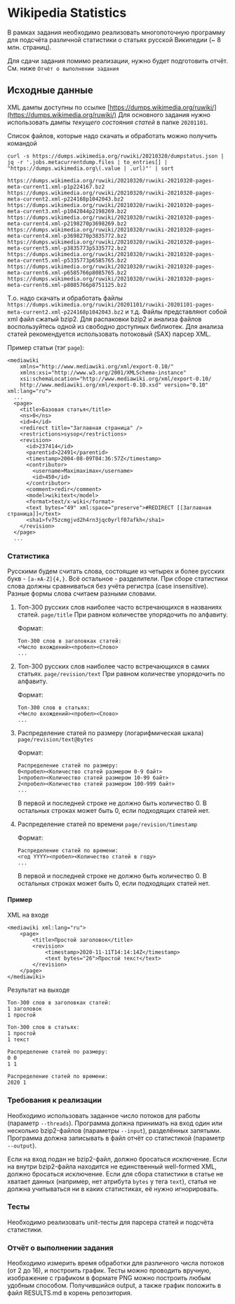 # Wikipedia Statistics

В рамках задания необходимо реализовать многопоточную программу 
для подсчёта различной статистики о статьях русской Википедии (~ 8 млн. страниц).

Для сдачи задания помимо реализации, нужно будет подготовить отчёт. См. ниже `Отчёт о выполнении задания`  
  
## Исходные данные

XML дампы доступны по ссылке [https://dumps.wikimedia.org/ruwiki/](https://dumps.wikimedia.org/ruwiki/)
Для основного задания нужно использовать дампы *текущего состояния статей* в папке `20201101`.

Список файлов, которые надо скачать и обработать можно получить командой 
```(bash)
curl -s https://dumps.wikimedia.org/ruwiki/20210320/dumpstatus.json | jq -r '.jobs.metacurrentdump.files | to_entries[] | "https://dumps.wikimedia.org\(.value | .url)"' | sort

https://dumps.wikimedia.org/ruwiki/20210320/ruwiki-20210320-pages-meta-current1.xml-p1p224167.bz2
https://dumps.wikimedia.org/ruwiki/20210320/ruwiki-20210320-pages-meta-current2.xml-p224168p1042043.bz2
https://dumps.wikimedia.org/ruwiki/20210320/ruwiki-20210320-pages-meta-current3.xml-p1042044p2198269.bz2
https://dumps.wikimedia.org/ruwiki/20210320/ruwiki-20210320-pages-meta-current4.xml-p2198270p3698269.bz2
https://dumps.wikimedia.org/ruwiki/20210320/ruwiki-20210320-pages-meta-current4.xml-p3698270p3835772.bz2
https://dumps.wikimedia.org/ruwiki/20210320/ruwiki-20210320-pages-meta-current5.xml-p3835773p5335772.bz2
https://dumps.wikimedia.org/ruwiki/20210320/ruwiki-20210320-pages-meta-current5.xml-p5335773p6585765.bz2
https://dumps.wikimedia.org/ruwiki/20210320/ruwiki-20210320-pages-meta-current6.xml-p6585766p8085765.bz2
https://dumps.wikimedia.org/ruwiki/20210320/ruwiki-20210320-pages-meta-current6.xml-p8085766p8751125.bz2

```

Т.о. надо скачать и обработать файлы `https://dumps.wikimedia.org/ruwiki/20201101/ruwiki-20201101-pages-meta-current2.xml-p224168p1042043.bz2` и т.д.
Файлы представляют собой xml файл сжатый bzip2. 
Для распаковки bzip2 и анализа файлов воспользуйтесь одной из свободно доступных библиотек.
Для анализа статей рекомендуется использовать потоковый (SAX) парсер XML. 

Пример статьи (тэг `page`):

```(xml)
<mediawiki 
    xmlns="http://www.mediawiki.org/xml/export-0.10/" 
    xmlns:xsi="http://www.w3.org/2001/XMLSchema-instance" 
    xsi:schemaLocation="http://www.mediawiki.org/xml/export-0.10/ 
    http://www.mediawiki.org/xml/export-0.10.xsd" version="0.10" xml:lang="ru">
  ...
  <page>
    <title>Базовая статья</title>
    <ns>0</ns>
    <id>4</id>
    <redirect title="Заглавная страница" />
    <restrictions>sysop</restrictions>
    <revision>
      <id>237414</id>
      <parentid>22491</parentid>
      <timestamp>2004-08-09T04:36:57Z</timestamp>
      <contributor>
        <username>Maximaximax</username>
        <id>450</id>
      </contributor>
      <comment>redir</comment>
      <model>wikitext</model>
      <format>text/x-wiki</format>
      <text bytes="49" xml:space="preserve">#REDIRECT [[Заглавная страница]]</text>
      <sha1>fv75zcmgjvd2h4rn3jqc0yrlf07afkh</sha1>
    </revision>
  </page>
  ...   
```

### Статистика

Русскими будем считать слова, состоящие из четырех и более русских букв - `[а-яA-Z]{4,}`. Всё остальное - разделители.
При сборе статистики слова должны сравниваться без учёта регистра (case insensitive). 
Разные формы слова считаем разными словами.

1. Топ-300 русских слов наиболее часто встречающихся в названиях статей. `page/title`
   При равном количестве упорядочить по алфавиту.
     
    Формат:
    ```
    Топ-300 слов в заголовках статей:
    <Число вхождений><пробел><Слово>
    ...
    ```

2. Топ-300 русских слов наиболее часто встречающихся в самих статьях. `page/revision/text`
   При равном количестве упорядочить по алфавиту.
    
    Формат:
    ```
    Топ-300 слов в статьях:
    <Число вхождений><пробел><Слово>
    ...
    ```

3. Распределение статей по размеру (логарифмическая шкала) `page/revision/text@bytes`

    Формат:
    ```
    Распределение статей по размеру:
    0<пробел><Количество статей размером 0-9 байт>
    1<пробел><Количество статей размером 10-99 байт>
    2<пробел><Количество статей размером 100-999 байт>
    ...
    ```
   
   В первой и последней строке не должно быть количество 0. 
   В остальных строках может быть 0, если подходящих статей нет.

4. Распределение статей по времени `page/revision/timestamp`

    Формат:
    ```
    Распределение статей по времени:
    <год YYYY><пробел><Количество статей в году>
    ...
    ```
   В первой и последней строке не должно быть количество 0. 
   В остальных строках может быть 0, если подходящих статей нет.

#### Пример 
XML на входе

```(xml)
<mediawiki xml:lang="ru">
    <page>
        <title>Простой заголовок</title>
        <revision>
            <timestamp>2020-11-11T14:14:14Z</timestamp>
            <text bytes="26">Простой текст</text>
        </revision>
    </page>
</mediawiki>
```

Результат на выходе

```
Топ-300 слов в заголовках статей:
1 заголовок
1 простой

Топ-300 слов в статьях:
1 простой
1 текст

Распределение статей по размеру:
0 0
1 1

Распределение статей по времени:
2020 1

```
### Требования к реализации

Необходимо использовать заданное число потоков для работы (параметр `--threads`).
Программа должна принимать на вход один или несколько bzip2-файлов (параметры `--input`), разделённых запятыми. 
Программа должна записывать в файл отчёт со статистикой (параметр `--output`). 

Если на вход подан не bzip2-файл, должно бросаться исключение.
Если на внутри bzip2-файла находится не единственный well-formed XML, должно бросаться исключение.
Если для сбора статистики в статье не хватает данных (например, нет атрибута `bytes` у тега `text`), 
статья не должна учитываться ни в каких статистиках, её нужно игнорировать.

### Тесты

Необходимо реализовать unit-тесты для парсера статей и подсчёта статистики.

### Отчёт о выполнении задания
 
Необходимо измерить время обработки для различного числа потоков (от 2 до 16), и построить график.
Тесты можно проводить вручную, изображение с графиком в формате PNG можно построить любым удобным способом.
Получившийся output, а также график положить в файл RESULTS.md в корень репозитория. 